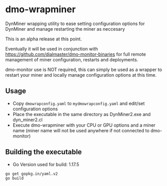 # dmo-wrapminer
DynMiner wrapping utility to ease setting configuration options for DynMiner and manage restarting the miner as neccesary

This is an alpha release at this point.

Eventually it will be used in conjunction with https://github.com/dialmaster/dmo-monitor-binaries for full remote management of miner configuration,
restarts and deployments.

dmo-monitor use is NOT required, this can simply be used as a wrapper to restart your miner and locally manage configuration options at this time.

## Usage
* Copy `dmowrapconfig.yaml` to `mydmowrapconfig.yaml` and edit/set configuration options
* Place the executable in the same directory as DynMiner2.exe and dyn_miner2.cl
* Execute dmo-wrapminer with your CPU or GPU options and a miner name (miner name will not be used anywhere if not connected to dmo-monitor)

## Building the executable
* Go Version used for build: 1.17.5

```
go get gopkg.in/yaml.v2
go build
```

